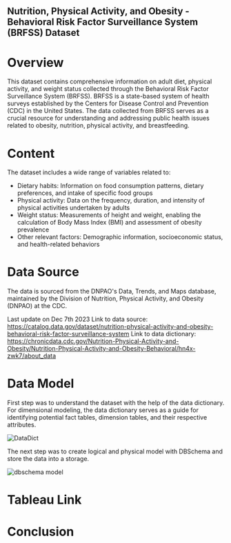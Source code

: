 ## Nutrition, Physical Activity, and Obesity - Behavioral Risk Factor Surveillance System (BRFSS) Dataset

# Overview 
This dataset contains comprehensive information on adult diet, physical activity, and weight status collected through the Behavioral Risk Factor Surveillance System (BRFSS). BRFSS is a state-based system of health surveys established by the Centers for Disease Control and Prevention (CDC) in the United States. The data collected from BRFSS serves as a crucial resource for understanding and addressing public health issues related to obesity, nutrition, physical activity, and breastfeeding.

# Content
The dataset includes a wide range of variables related to:
- Dietary habits: Information on food consumption patterns, dietary preferences, and intake of specific food groups
- Physical activity: Data on the frequency, duration, and intensity of physical activities undertaken by adults
- Weight status: Measurements of height and weight, enabling the calculation of Body Mass Index (BMI) and assessment of obesity prevalence
- Other relevant factors: Demographic information, socioeconomic status, and health-related behaviors

# Data Source
The data is sourced from the DNPAO's Data, Trends, and Maps database, maintained by the Division of Nutrition, Physical Activity, and Obesity (DNPAO) at the CDC.

Last update on Dec 7th 2023
Link to data source: https://catalog.data.gov/dataset/nutrition-physical-activity-and-obesity-behavioral-risk-factor-surveillance-system
Link to data dictionary: https://chronicdata.cdc.gov/Nutrition-Physical-Activity-and-Obesity/Nutrition-Physical-Activity-and-Obesity-Behavioral/hn4x-zwk7/about_data


# Data Model
First step was to understand the dataset with the help of the data dictionary. For dimensional modeling, the data dictionary serves as a guide for identifying potential fact tables, dimension tables, and their respective attributes.

![DataDict](https://github.com/ptrangtran/CIS9440_HW/assets/159972380/69165789-e141-451b-a16b-13dba631dd94)



The next step was to create logical and physical model with DBSchema and store the data into a storage. 

![dbschema model](https://github.com/ptrangtran/CIS9440_HW/assets/159972380/2b8c2103-24eb-4c92-b830-39c71ce7a204)


# Tableau Link

# Conclusion



